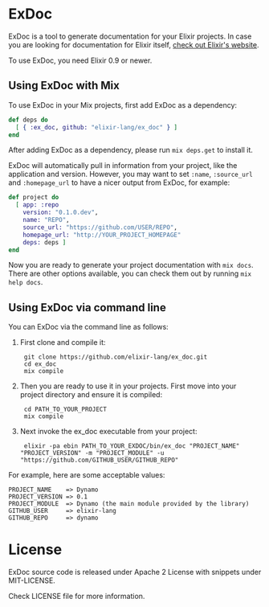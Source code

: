 # ExDoc

ExDoc is a tool to generate documentation for your Elixir projects. In case you are looking for documentation for Elixir itself, [check out Elixir's website](http://elixir-lang.org/).

To use ExDoc, you need Elixir 0.9 or newer.

## Using ExDoc with Mix

To use ExDoc in your Mix projects, first add ExDoc as a dependency:

```elixir
def deps do
  [ { :ex_doc, github: "elixir-lang/ex_doc" } ]
end
```

After adding ExDoc as a dependency, please run `mix deps.get` to install it.

ExDoc will automatically pull in information from your project, like the application and version. However, you may want to set `:name`, `:source_url` and `:homepage_url` to have a nicer output from ExDoc, for example:

```elixir
def project do
  [ app: :repo
    version: "0.1.0.dev",
    name: "REPO",
    source_url: "https://github.com/USER/REPO",
    homepage_url: "http://YOUR_PROJECT_HOMEPAGE"
    deps: deps ]
end
```

Now you are ready to generate your project documentation with `mix docs`. There are other options available, you can check them out by running `mix help docs`.

## Using ExDoc via command line

You can ExDoc via the command line as follows:

1. First clone and compile it:

        git clone https://github.com/elixir-lang/ex_doc.git
        cd ex_doc
        mix compile

2. Then you are ready to use it in your projects. First move into your project directory and ensure it is compiled:

        cd PATH_TO_YOUR_PROJECT
        mix compile

3. Next invoke the ex_doc executable from your project:

        elixir -pa ebin PATH_TO_YOUR_EXDOC/bin/ex_doc "PROJECT_NAME" "PROJECT_VERSION" -m "PROJECT_MODULE" -u "https://github.com/GITHUB_USER/GITHUB_REPO"

For example, here are some acceptable values:

    PROJECT_NAME    => Dynamo
    PROJECT_VERSION => 0.1
    PROJECT_MODULE  => Dynamo (the main module provided by the library)
    GITHUB_USER     => elixir-lang
    GITHUB_REPO     => dynamo

# License

ExDoc source code is released under Apache 2 License with snippets under MIT-LICENSE.

Check LICENSE file for more information.
